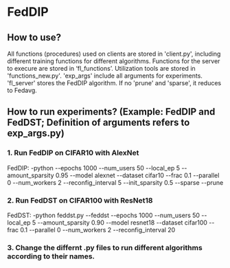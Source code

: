# FedDIP
## How to use?
All functions (procedures) used on clients are stored in 'client.py', including different training functions for different algorithms. Functions for the server to execure are stored in ‘fl_functions’. 
Utilization tools are stored in 'functions_new.py'. 'exp_args' include all arguments for experiments. 'fl_server' stores the FedDIP algorithm. If no 'prune' and 'sparse', it reduces to Fedavg.

## How to run experiments? (Example: FedDIP and FedDST; Definition of arguments refers to exp_args.py)
### 1. Run FedDIP on CIFAR10 with AlexNet
FedDIP: -python --epochs 1000 --num_users 50 --local_ep 5 --amount_sparsity 0.95 --model alexnet --dataset cifar10 --frac 0.1 --parallel 0 --num_workers 2 --reconfig_interval 5 --init_sparsity 0.5 --sparse --prune
### 2. Run FedDST on CIFAR100 with ResNet18
FedDST: -python feddst.py --feddst --epochs 1000 --num_users 50 --local_ep 5 --amount_sparsity 0.90 --model resnet18 --dataset cifar100 --frac 0.1 --parallel 0 --num_workers 2 --reconfig_interval 20 

### 3. Change the differnt .py files to run different algorithms according to their names. 